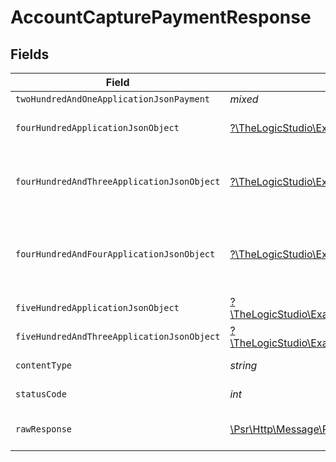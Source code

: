 # AccountCapturePaymentResponse


## Fields

| Field                                                                                                                                                                                    | Type                                                                                                                                                                                     | Required                                                                                                                                                                                 | Description                                                                                                                                                                              |
| ---------------------------------------------------------------------------------------------------------------------------------------------------------------------------------------- | ---------------------------------------------------------------------------------------------------------------------------------------------------------------------------------------- | ---------------------------------------------------------------------------------------------------------------------------------------------------------------------------------------- | ---------------------------------------------------------------------------------------------------------------------------------------------------------------------------------------- |
| `twoHundredAndOneApplicationJsonPayment`                                                                                                                                                 | *mixed*                                                                                                                                                                                  | :heavy_minus_sign:                                                                                                                                                                       | Payment Created                                                                                                                                                                          |
| `fourHundredApplicationJsonObject`                                                                                                                                                       | [?\TheLogicStudio\ExactPayments\Models\Operations\AccountCapturePaymentResponseBody](../../Models/Operations/AccountCapturePaymentResponseBody.md)                                       | :heavy_minus_sign:                                                                                                                                                                       | **Bad Request**\<br/>When there are errors in the payload.<br/>                                                                                                                          |
| `fourHundredAndThreeApplicationJsonObject`                                                                                                                                               | [?\TheLogicStudio\ExactPayments\Models\Operations\AccountCapturePaymentPaymentsResponseBody](../../Models/Operations/AccountCapturePaymentPaymentsResponseBody.md)                       | :heavy_minus_sign:                                                                                                                                                                       | **Access Denied**\<br/>Credentials supplied do not grant access to the requested resource.<br/>                                                                                          |
| `fourHundredAndFourApplicationJsonObject`                                                                                                                                                | [?\TheLogicStudio\ExactPayments\Models\Operations\AccountCapturePaymentPaymentsResponseResponseBody](../../Models/Operations/AccountCapturePaymentPaymentsResponseResponseBody.md)       | :heavy_minus_sign:                                                                                                                                                                       | **Not Found**\<br/>\<br/>When you'll get `401 Unauthorized` response:<br/>- When there are no Accounts/Orders/Payment found.<br/>                                                        |
| `fiveHundredApplicationJsonObject`                                                                                                                                                       | [?\TheLogicStudio\ExactPayments\Models\Operations\AccountCapturePaymentPaymentsResponse500ResponseBody](../../Models/Operations/AccountCapturePaymentPaymentsResponse500ResponseBody.md) | :heavy_minus_sign:                                                                                                                                                                       | **Internal Server Error**<br/>                                                                                                                                                           |
| `fiveHundredAndThreeApplicationJsonObject`                                                                                                                                               | [?\TheLogicStudio\ExactPayments\Models\Operations\AccountCapturePaymentPaymentsResponse503ResponseBody](../../Models/Operations/AccountCapturePaymentPaymentsResponse503ResponseBody.md) | :heavy_minus_sign:                                                                                                                                                                       | **Service Unavailable**<br/>                                                                                                                                                             |
| `contentType`                                                                                                                                                                            | *string*                                                                                                                                                                                 | :heavy_check_mark:                                                                                                                                                                       | HTTP response content type for this operation                                                                                                                                            |
| `statusCode`                                                                                                                                                                             | *int*                                                                                                                                                                                    | :heavy_check_mark:                                                                                                                                                                       | HTTP response status code for this operation                                                                                                                                             |
| `rawResponse`                                                                                                                                                                            | [\Psr\Http\Message\ResponseInterface](https://www.php-fig.org/psr/psr-7/#33-psrhttpmessageresponseinterface)                                                                             | :heavy_minus_sign:                                                                                                                                                                       | Raw HTTP response; suitable for custom response parsing                                                                                                                                  |